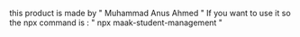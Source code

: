 this product is made by " Muhammad Anus Ahmed "
If you want to use it
so the npx command is :
" npx maak-student-management "